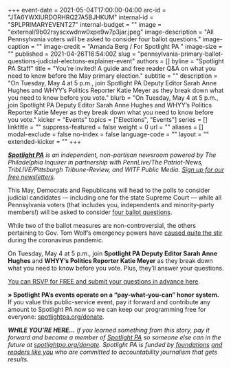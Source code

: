 +++
event-date = 2021-05-04T17:00:00-04:00
arc-id = "JTA6YWXIURDORHRQ27A5BJHKUM"
internal-id = "SPLPRIMARYEVENT27"
internal-budget = ""
image = "external/9b02rsyscxwdnw0xpe9w7p3jar.jpeg"
image-description = "All Pennsylvania voters will be asked to consider four ballot questions."
image-caption = ""
image-credit = "Amanda Berg / For Spotlight PA "
image-size = ""
published = 2021-04-26T16:54:00Z
slug = "pennsylvania-primary-ballot-questions-judicial-electons-explainer-event"
authors = []
byline = "Spotlight PA Staff"
title = "You’re invited! A guide and free reader Q&A on what you need to know before the May primary election."
subtitle = ""
description = "On Tuesday, May 4 at 5 p.m., join Spotlight PA Deputy Editor Sarah Anne Hughes and WHYY’s Politics Reporter Katie Meyer as they break down what you need to know before you vote."
blurb = "On Tuesday, May 4 at 5 p.m., join Spotlight PA Deputy Editor Sarah Anne Hughes and WHYY’s Politics Reporter Katie Meyer as they break down what you need to know before you vote."
kicker = "Events"
topics = ["Elections", "Events"]
series = []
linktitle = ""
suppress-featured = false
weight = 0
url = ""
aliases = []
modal-exclude = false
no-index = false
language-code = ""
layout = ""
extended-kicker = ""
+++

<a href="https://www.spotlightpa.org/"><i><b>Spotlight PA</b></i></a><i> is an independent, non-partisan newsroom powered by The Philadelphia Inquirer in partnership with PennLive/The Patriot-News, TribLIVE/Pittsburgh Tribune-Review, and WITF Public Media. </i><a href="https://www.spotlightpa.org/newsletters"><i>Sign up for our free newsletters</i></a><i>.</i>

This May, Democrats and Republicans will head to the polls to consider judicial candidates — including one for the state Supreme Court — while all Pennsylvania voters (that includes you, independents and minority-party members!) will be asked to consider <a href="https://www.spotlightpa.org/news/2021/04/pa-election-primary-2021-ballot-questions-guide/">four ballot questions</a>.

While two of the ballot measures are non-controversial, the others pertaining to Gov. Tom Wolf’s emergency powers have <a href="https://www.spotlightpa.org/news/2021/01/pennsylvania-coronavirus-tom-wolf-business-closures-disaster-declaration-amendment/">caused quite the stir</a> during the coronavirus pandemic.

On Tuesday, May 4 at 5 p.m., join <b>Spotlight PA Deputy Editor Sarah Anne Hughes </b>and <b>WHYY’s Politics Reporter Katie Meyer</b> as they break down what you need to know before you vote. Plus, they’ll answer your questions.

<a href="https://www.crowdcast.io/e/may-primary">You can RSVP for FREE and submit your questions in advance here</a>.

<b>» Spotlight PA’s events operate on a “pay-what-you-can” honor system.</b> If you value this public-service event, pay it forward and contribute any amount to Spotlight PA now so we can keep our programming free for everyone: <a href="https://www.spotlightpa.org/donate">spotlightpa.org/donate</a>.

<i><b>WHILE YOU’RE HERE...</b></i><i> If you learned something from this story, pay it forward and become a member of </i><a href="https://www.spotlightpa.org/"><i>Spotlight PA</i></a><i> so someone else can in the future at </i><a href="https://www.spotlightpa.org/donate"><i>spotlightpa.org/donate</i></a><i>. Spotlight PA is funded by</i><a href="https://www.spotlightpa.org/support"><i> foundations</i></a><i> </i><a href="https://www.spotlightpa.org/support"><i>and readers like you</i></a><i> who are committed to accountability journalism that gets results.</i>
